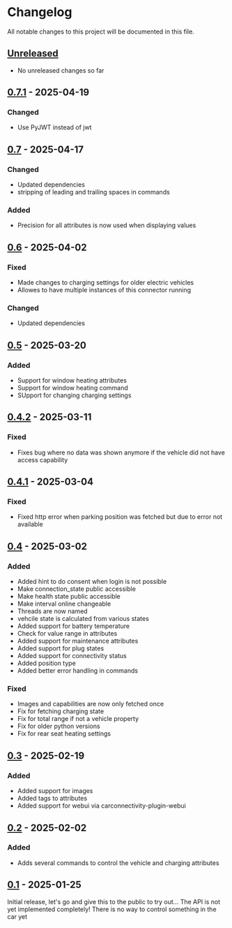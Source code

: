 # Changelog

All notable changes to this project will be documented in this file.

## [Unreleased]
- No unreleased changes so far

## [0.7.1] - 2025-04-19
### Changed
- Use PyJWT instead of jwt

## [0.7] - 2025-04-17
### Changed
- Updated dependencies
- stripping of leading and trailing spaces in commands

### Added
- Precision for all attributes is now used when displaying values

## [0.6] - 2025-04-02
### Fixed
- Made changes to charging settings for older electric vehicles
- Allowes to have multiple instances of this connector running

### Changed
- Updated dependencies

## [0.5] - 2025-03-20
### Added
- Support for window heating attributes
- Support for window heating command
- SUpport for changing charging settings

## [0.4.2] - 2025-03-11
### Fixed
- Fixes bug where no data was shown anymore if the vehicle did not have access capability

## [0.4.1] - 2025-03-04
### Fixed
- Fixed http error when parking position was fetched but due to error not available

## [0.4] - 2025-03-02
### Added
- Added hint to do consent when login is not possible
- Make connection_state public accessible
- Make health state public accessible
- Make interval online changeable
- Threads are now named
- vehcile state is calculated from various states
- Added support for battery temperature
- Check for value range in attributes
- Added support for maintenance attributes
- Added support for plug states
- Added support for connectivity status
- Added position type
- Added better error handling in commands

### Fixed
- Images and capabilities are now only fetched once
- Fix for fetching charging state
- Fix for total range if not a vehicle property
- Fix for older python versions
- Fix for rear seat heating settings

## [0.3] - 2025-02-19
### Added
- Added support for images
- Added tags to attributes
- Added support for webui via carconnectivity-plugin-webui

## [0.2] - 2025-02-02
### Added
- Adds several commands to control the vehicle and charging attributes

## [0.1] - 2025-01-25
Initial release, let's go and give this to the public to try out...
The API is not yet implemented completely! There is no way to control something in the car yet

[unreleased]: https://github.com/tillsteinbach/CarConnectivity-connector-volkswagen/compare/v0.7.1...HEAD
[0.7.1]: https://github.com/tillsteinbach/CarConnectivity-connector-volkswagen/releases/tag/v0.7.1
[0.7]: https://github.com/tillsteinbach/CarConnectivity-connector-volkswagen/releases/tag/v0.7
[0.6]: https://github.com/tillsteinbach/CarConnectivity-connector-volkswagen/releases/tag/v0.6
[0.5]: https://github.com/tillsteinbach/CarConnectivity-connector-volkswagen/releases/tag/v0.5
[0.4.2]: https://github.com/tillsteinbach/CarConnectivity-connector-volkswagen/releases/tag/v0.4.2
[0.4.1]: https://github.com/tillsteinbach/CarConnectivity-connector-volkswagen/releases/tag/v0.4.1
[0.4]: https://github.com/tillsteinbach/CarConnectivity-connector-volkswagen/releases/tag/v0.4
[0.3]: https://github.com/tillsteinbach/CarConnectivity-connector-volkswagen/releases/tag/v0.3
[0.2]: https://github.com/tillsteinbach/CarConnectivity-connector-volkswagen/releases/tag/v0.2
[0.1]: https://github.com/tillsteinbach/CarConnectivity-connector-volkswagen/releases/tag/v0.1
